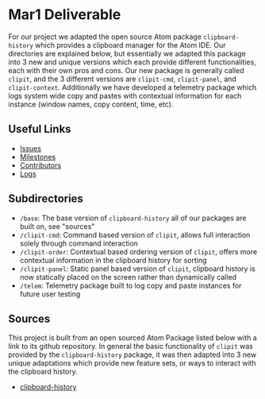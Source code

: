 # Mar1 Deliverable

For our project we adapted the open source Atom package `clipboard-history` which provides a clipboard manager for the Atom IDE. Our directories are explained below, but essentially we adapted this package into 3 new and unique versions which each provide different functionalities, each with their own pros and cons. Our new package is generally called `clipit`, and the 3 different versions are `clipit-cmd`, `clipit-panel`, and `clipit-context`. Additionally we have developed a telemetry package which logs system wide copy and pastes with contextual information for each instance (window names, copy content, time, etc).

## Useful Links

- [Issues](https://github.com/cleebp/csc-510-group-g/issues)
- [Milestones](https://github.com/cleebp/csc-510-group-g/milestones)
- [Contributors](https://github.com/cleebp/csc-510-group-g/graphs/contributors)
- [Logs](https://github.com/cleebp/csc-510-group-g/blob/master/mar1/telem/logSample.txt)

## Subdirectories

- `/base`: The base version of `clipboard-history` all of our packages are built on, see "sources"
- `/clipit-cmd`: Command based version of `clipit`, allows full interaction solely through command interaction
- `/clipit-order`: Contextual based ordering version of `clipit`, offers more contextual information in the clipboard history for sorting
- `/clipit-panel`: Static panel based version of `clipit`, clipboard history is now statically placed on the screen rather than dynamically called
- `/telem`: Telemetry package built to log copy and paste instances for future user testing

## Sources

This project is built from an open sourced Atom Package listed below with a link to its github repository. In general the basic functionality of `clipit` was provided by the `clipboard-history` package, it was then adapted into 3 new unique adaptations which provide new feature sets, or ways to interact with the clipboard history.

- [clipboard-history](https://github.com/unDemian/clipboard-history)
